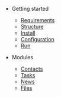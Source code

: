 - Getting started
    - [Requirements](requirements.md)
    - [Structure](structure.md)
    - [Install](install.md)
    - [Configuration](configuration.md)
    - [Run](run.md)


- Modules
    - [Contacts](contacts.md)
    - [Tasks](tasks.md)
    - [News](news.md)
    - [Files](files.md)
